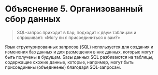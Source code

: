 # Объяснение 5. Организованный сбор данных

> SQL-запрос приходит в бар, подходит к двум таблицам и спрашивает: «Могу ли я присоединиться к вам?»

Язык структурированных запросов (SQL) используется для создания и изменения баз данных и для размещения в них данных, которые могут быть получены в будущем. Базы данных SQL разбиваются на таблицы, содержащие схожие данные, которые, например, могут быть присоединены (объединены) благодаря SQL-запросам.
